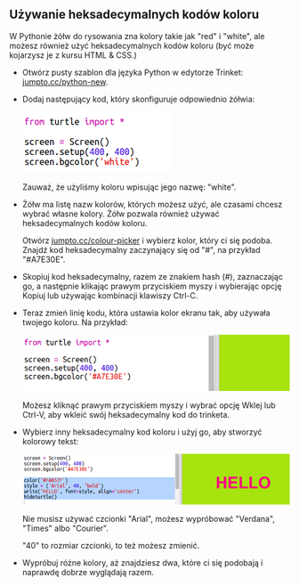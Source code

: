 ## Używanie heksadecymalnych kodów koloru

W Pythonie żółw do rysowania zna kolory takie jak "red" i "white", ale możesz również użyć heksadecymalnych kodów koloru (być może kojarzysz je z kursu HTML & CSS.)

+ Otwórz pusty szablon dla języka Python w edytorze Trinket: <a href="http://jumpto.cc/python-new" target="_blank">jumpto.cc/python-new</a>.

+ Dodaj następujący kod, który skonfiguruje odpowiednio żółwia:
    
    ![zrzut ekranu](images/colourful-setup.png)
    
    Zauważ, że użyliśmy koloru wpisując jego nazwę: "white".

+ Żółw ma listę nazw kolorów, których możesz użyć, ale czasami chcesz wybrać własne kolory. Żółw pozwala również używać heksadecymalnych kodów koloru.
    
    Otwórz <a href="http://jumpto.cc/colour-picker" target="_blank">jumpto.cc/colour-picker</a> i wybierz kolor, który ci się podoba. Znajdź kod heksadecymalny zaczynający się od "#", na przykład "#A7E30E".

+ Skopiuj kod heksadecymalny, razem ze znakiem hash (#), zaznaczając go, a następnie klikając prawym przyciskiem myszy i wybierając opcję Kopiuj lub używając kombinacji klawiszy Ctrl-C.

+ Teraz zmień linię kodu, która ustawia kolor ekranu tak, aby używała twojego koloru. Na przykład:
    
    ![zrzut ekranu](images/colourful-background.png)
    
    Możesz kliknąć prawym przyciskiem myszy i wybrać opcję Wklej lub Ctrl-V, aby wkleić swój heksadecymalny kod do trinketa.

+ Wybierz inny heksadecymalny kod koloru i użyj go, aby stworzyć kolorowy tekst:
    
    ![zrzut ekranu](images/colourful-write.png)
    
    Nie musisz używać czcionki "Arial", możesz wypróbować "Verdana", "Times" albo "Courier".
    
    "40" to rozmiar czcionki, to też możesz zmienić.

+ Wypróbuj różne kolory, aż znajdziesz dwa, które ci się podobają i naprawdę dobrze wyglądają razem.